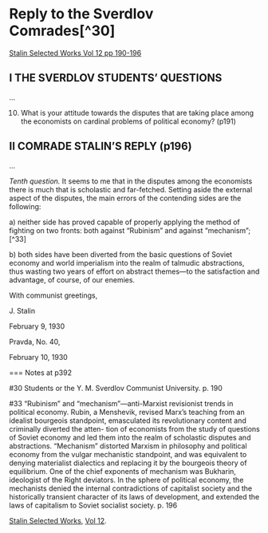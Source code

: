 # Reply to the Sverdlov Comrades[^30]

[Stalin Selected Works Vol 12 pp 190-196](https://www.marxists.org/reference/archive/stalin/works/1930/02/09.htm)

## I THE SVERDLOV STUDENTS’ QUESTIONS

...

10. What is your attitude towards the disputes that
are taking place among the economists on cardinal 
problems of political economy? (p191)

## II COMRADE STALIN’S REPLY (p196)

...

_Tenth question._ It seems to me that in the disputes
among the economists there is much that is scholastic
and far-fetched. Setting aside the external aspect of the
disputes, the main errors of the contending sides are
the following:

a) neither side has proved capable of properly 
applying the method of fighting on two fronts: both against
“Rubinism” and against “mechanism”;[^33]

b) both sides have been diverted from the basic
questions of Soviet economy and world imperialism into
the realm of talmudic abstractions, thus wasting two
years of effort on abstract themes—to the satisfaction
and advantage, of course, of our enemies.

With communist greetings,

J. Stalin

February 9, 1930

Pravda, No. 40,

February 10, 1930

===
Notes at p392

#30 Students or the Y. M. Sverdlov Communist University. p. 190

#33 “Rubinism” and “mechanism”—anti-Marxist revisionist trends
in political economy. Rubin, a Menshevik, revised Marx’s
teaching from an idealist bourgeois standpoint, emasculated
its revolutionary content and criminally diverted the atten-
tion of economists from the study of questions of Soviet 
economy and led them into the realm of scholastic disputes and
abstractions. “Mechanism” distorted Marxism in philosophy and
political economy from the vulgar mechanistic standpoint, and
was equivalent to denying materialist dialectics and replacing
it by the bourgeois theory of equilibrium. One of the chief
exponents of mechanism was Bukharin, ideologist of the Right
deviators. In the sphere of political economy, the mechanists
denied the internal contradictions of capitalist society and the
historically transient character of its laws of development, and
extended the laws of capitalism to Soviet socialist society. p. 196


[Stalin Selected Works](http://www.marx2mao.com/Stalin/Index.html), [Vol 12](http://www.marx2mao.com/PDFs/StWorks13.pdf).

